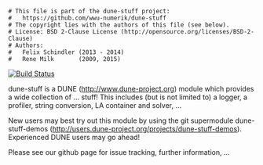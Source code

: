 ```
# This file is part of the dune-stuff project:
#   https://github.com/wwu-numerik/dune-stuff
# The copyright lies with the authors of this file (see below).
# License: BSD 2-Clause License (http://opensource.org/licenses/BSD-2-Clause)
# Authors:
#   Felix Schindler (2013 - 2014)
#   Rene Milk       (2009, 2015)
```

[![Build Status](https://travis-ci.org/wwu-numerik/dune-stuff.svg?branch=travis)](https://travis-ci.org/wwu-numerik/dune-stuff)

dune-stuff is a DUNE (http://www.dune-project.org) module which provides a wide
collection of ... stuff! This includes (but is not limited to) a logger, a
profiler, string conversion, LA container and solver, ...

New users may best try out this module by using the git supermodule
dune-stuff-demos (http://users.dune-project.org/projects/dune-stuff-demos).
Experienced DUNE users may go ahead!

Please see our github page for issue tracking, further information, ...
